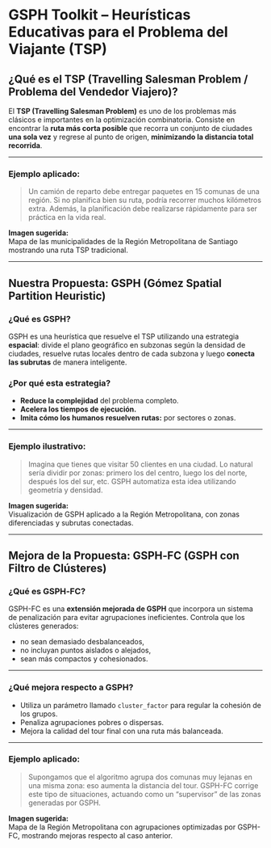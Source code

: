 # GSPH Toolkit – Heurísticas Educativas para el Problema del Viajante (TSP)

## ¿Qué es el TSP (Travelling Salesman Problem / Problema del Vendedor Viajero)?

El **TSP (Travelling Salesman Problem)** es uno de los problemas más clásicos e importantes en la optimización combinatoria. Consiste en encontrar la **ruta más corta posible** que recorra un conjunto de ciudades **una sola vez** y regrese al punto de origen, **minimizando la distancia total recorrida**.

---

### Ejemplo aplicado:
> Un camión de reparto debe entregar paquetes en 15 comunas de una región. Si no planifica bien su ruta, podría recorrer muchos kilómetros extra. Además, la planificación debe realizarse rápidamente para ser práctica en la vida real.

**Imagen sugerida:**  
Mapa de las municipalidades de la Región Metropolitana de Santiago mostrando una ruta TSP tradicional.

---

## Nuestra Propuesta: GSPH (Gómez Spatial Partition Heuristic)

### ¿Qué es GSPH?

GSPH es una heurística que resuelve el TSP utilizando una estrategia **espacial**: divide el plano geográfico en subzonas según la densidad de ciudades, resuelve rutas locales dentro de cada subzona y luego **conecta las subrutas** de manera inteligente.

### ¿Por qué esta estrategia?

- **Reduce la complejidad** del problema completo.
- **Acelera los tiempos de ejecución.**
- **Imita cómo los humanos resuelven rutas:** por sectores o zonas.

---

### Ejemplo ilustrativo:
> Imagina que tienes que visitar 50 clientes en una ciudad. Lo natural sería dividir por zonas: primero los del centro, luego los del norte, después los del sur, etc. GSPH automatiza esta idea utilizando geometría y densidad.

**Imagen sugerida:**  
Visualización de GSPH aplicado a la Región Metropolitana, con zonas diferenciadas y subrutas conectadas.

---

## Mejora de la Propuesta: GSPH‑FC (GSPH con Filtro de Clústeres)

### ¿Qué es GSPH‑FC?

GSPH-FC es una **extensión mejorada de GSPH** que incorpora un sistema de penalización para evitar agrupaciones ineficientes. Controla que los clústeres generados:
- no sean demasiado desbalanceados,
- no incluyan puntos aislados o alejados,
- sean más compactos y cohesionados.

---

### ¿Qué mejora respecto a GSPH?

- Utiliza un parámetro llamado `cluster_factor` para regular la cohesión de los grupos.
- Penaliza agrupaciones pobres o dispersas.
- Mejora la calidad del tour final con una ruta más balanceada.

---

### Ejemplo aplicado:
> Supongamos que el algoritmo agrupa dos comunas muy lejanas en una misma zona: eso aumenta la distancia del tour. GSPH-FC corrige este tipo de situaciones, actuando como un “supervisor” de las zonas generadas por GSPH.

**Imagen sugerida:**  
Mapa de la Región Metropolitana con agrupaciones optimizadas por GSPH-FC, mostrando mejoras respecto al caso anterior.
